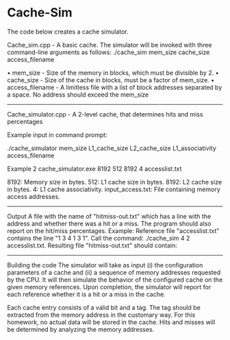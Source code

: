 # Cache-Sim
The code below creates a cache simulator. 


Cache_sim.cpp - A basic cache. 
The simulator will be invoked with three command-line arguments as follows: 
./cache_sim mem_size cache_size access_filename

 • mem_size - Size of the memory in blocks, which must be divisible by 2. 
 • cache_size - Size of the cache in blocks, must be a factor of mem_size.
 • access_filename - A limitless file with a list of block addresses separated 
 by a space. No address should exceed the mem_size

-----------------------------------------------------------------------------------------------------------------
Cache_simulator.cpp - A 2-level cache, that determines hits and miss percentages 

Example input in command prompt: 

./cache_simulator mem_size L1_cache_size L2_cache_size L1_associativity access_filename

Example 2
cache_simulator.exe 8192 512 8192 4 accesslist.txt

8192: Memory size in bytes.
512: L1 cache size in bytes.
8192: L2 cache size in bytes.
4: L1 cache associativity.
input_access.txt: File containing memory access addresses.


-------------------------------------------------------------------------------------------------------------------
Output 
A file with the name of "hitmiss-out.txt" which has a line with the address and whether there was 
a hit or a miss. The program should also report on the hit/miss percentages. 
Example: 
Reference file "accesslist.txt" contains the line "1 3 4 1 3 1". 
Call the command: ./cache_sim 4 2 accesslist.txt.
 Resulting file "hitmiss-out.txt" should contain:

-------------------------------------------------------------------------------------------------------------------
Building the code 
The simulator will take as input (i) the configuration parameters of a cache and (ii) a sequence of memory addresses requested by 
the CPU. It will then simulate the behavior of the configured cache on the given memory 
references. Upon completion, the simulator will report for each reference whether it is a hit or a 
miss in the cache. 

Each cache entry consists of a valid bit and a tag. The tag should be extracted from the 
memory address in the customary way. For this homework, no actual data will be 
stored in the cache. Hits and misses will be determined by analyzing the memory addresses. 




